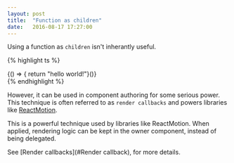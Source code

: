 ```yaml
---
layout: post
title:  "Function as children"
date:   2016-08-17 17:27:00
---
```


Using a function as `children` isn't inherantly useful.

{% highlight ts %}
<div>{() => { return "hello world!"}()}</div>
{% endhighlight %}

However, it can be used in component authoring for some serious power. This technique is often referred to as `render callbacks` and powers libraries like [ReactMotion](https://github.com/chenglou/react-motion).

This is a powerful technique used by libraries like ReactMotion. When applied, rendering logic can be kept in the owner component, instead of being delegated.

See [Render callbacks](#Render callback), for more details.